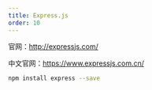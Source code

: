 ```yaml
---
title: Express.js
order: 10
---
```


官网：<http://expressjs.com/>

中文官网：<https://www.expressjs.com.cn/>

```bash
npm install express --save
```
